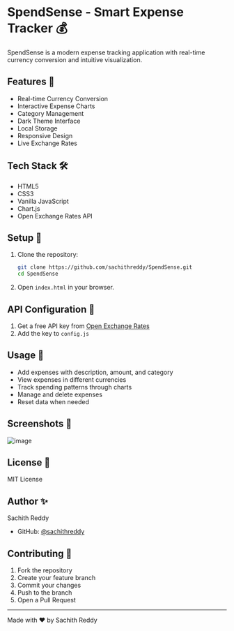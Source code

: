 # SpendSense - Smart Expense Tracker 💰

SpendSense is a modern expense tracking application with real-time currency conversion and intuitive visualization.

## Features 🌟

- Real-time Currency Conversion
- Interactive Expense Charts
- Category Management
- Dark Theme Interface
- Local Storage
- Responsive Design
- Live Exchange Rates

## Tech Stack 🛠

- HTML5
- CSS3
- Vanilla JavaScript
- Chart.js
- Open Exchange Rates API

## Setup 🚀

1. Clone the repository:    
   ```bash
   git clone https://github.com/sachithreddy/SpendSense.git
   cd SpendSense
   ```


2. Open `index.html` in your browser.

## API Configuration 🔑

1. Get a free API key from [Open Exchange Rates](https://openexchangerates.org/)
2. Add the key to `config.js`

## Usage 📱

- Add expenses with description, amount, and category
- View expenses in different currencies
- Track spending patterns through charts
- Manage and delete expenses
- Reset data when needed

## Screenshots 📸

![image](image.png)

## License 📄

MIT License

## Author ✨


Sachith Reddy
- GitHub: [@sachithreddy](https://github.com/Sachith77)



## Contributing 🤝

1. Fork the repository
2. Create your feature branch
3. Commit your changes
4. Push to the branch
5. Open a Pull Request

---
Made with ❤️ by Sachith Reddy

    


